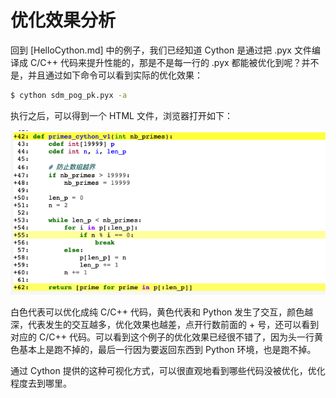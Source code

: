 # 优化效果分析

回到 [HelloCython.md] 中的例子，我们已经知道 Cython 是通过把 .pyx 文件编译成 C/C++ 代码来提升性能的，那是不是每一行的 .pyx 都能被优化到呢？并不是，并且通过如下命令可以看到实际的优化效果：

```bash
$ cython sdm_pog_pk.pyx -a
```

执行之后，可以得到一个 HTML 文件，浏览器打开如下：

![](https://github.com/hsxhr-10/Blog/blob/master/image/%E4%BC%98%E5%8C%96%E6%95%88%E6%9E%9C%E5%88%86%E6%9E%901.png)

白色代表可以优化成纯 C/C++ 代码，黄色代表和 Python 发生了交互，颜色越深，代表发生的交互越多，优化效果也越差，点开行数前面的 + 号，还可以看到对应的 C/C++ 代码。可以看到这个例子的优化效果已经很不错了，因为头一行黄色基本上是跑不掉的，最后一行因为要返回东西到 Python 环境，也是跑不掉。

通过 Cython 提供的这种可视化方式，可以很直观地看到哪些代码没被优化，优化程度去到哪里。
